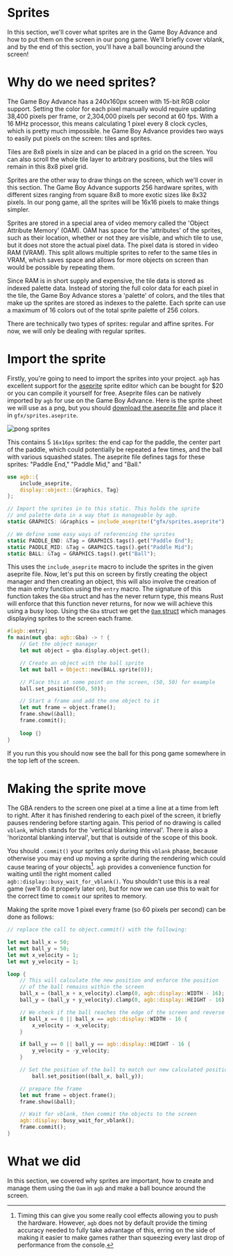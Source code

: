 # Sprites

In this section, we'll cover what sprites are in the Game Boy Advance and how to put them on the screen in our pong game.
We'll briefly cover vblank, and by the end of this section, you'll have a ball bouncing around the screen!

# Why do we need sprites?

The Game Boy Advance has a 240x160px screen with 15-bit RGB color support. Setting the color for each pixel manually would require updating 38,400 pixels per frame, or 2,304,000 pixels per second at 60 fps.
With a 16 MHz processor, this means calculating 1 pixel every 8 clock cycles, which is pretty much impossible. 
he Game Boy Advance provides two ways to easily put pixels on the screen: tiles and sprites.

Tiles are 8x8 pixels in size and can be placed in a grid on the screen.
You can also scroll the whole tile layer to arbitrary positions, but the tiles will remain in this 8x8 pixel grid.

Sprites are the other way to draw things on the screen, which we'll cover in this section.
The Game Boy Advance supports 256 hardware sprites, with different sizes ranging from square 8x8 to more exotic sizes like 8x32 pixels.
In our pong game, all the sprites will be 16x16 pixels to make things simpler.

Sprites are stored in a special area of video memory called the 'Object Attribute Memory' (OAM).
OAM has space for the 'attributes' of the sprites, such as their location, whether or not they are visible, and which tile to use, but it does not store the actual pixel data.
The pixel data is stored in video RAM (VRAM).
This split allows multiple sprites to refer to the same tiles in VRAM, which saves space and allows for more objects on screen than would be possible by repeating them.

Since RAM is in short supply and expensive, the tile data is stored as indexed palette data.
Instead of storing the full color data for each pixel in the tile, the Game Boy Advance stores a 'palette' of colors, and the tiles that make up the sprites are stored as indexes to the palette.
Each sprite can use a maximum of 16 colors out of the total sprite palette of 256 colors.

There are technically two types of sprites: regular and affine sprites.
For now, we will only be dealing with regular sprites.

# Import the sprite

Firstly, you're going to need to import the sprites into your project.
`agb` has excellent support for the [aseprite](https://www.aseprite.org/) sprite editor which can be bought for $20 or you can compile it yourself for free.
Aseprite files can be natively imported by `agb` for use on the Game Boy Advance.
Here is the sprite sheet we will use as a png, but you should [download the aseprite file](sprites.aseprite) and place it in `gfx/sprites.aseprite`.

![pong sprites](sprites.png)

This contains 5 `16x16px` sprites: the end cap for the paddle, the center part of the paddle, which could potentially be repeated a few times, and the ball with various squashed states.
The aseprite file defines tags for these sprites: "Paddle End," "Paddle Mid," and "Ball."

```rust
use agb::{
    include_aseprite,
    display::object::{Graphics, Tag}
};

// Import the sprites in to this static. This holds the sprite 
// and palette data in a way that is manageable by agb.
static GRAPHICS: &Graphics = include_aseprite!("gfx/sprites.aseprite");

// We define some easy ways of referencing the sprites
static PADDLE_END: &Tag = GRAPHICS.tags().get("Paddle End");
static PADDLE_MID: &Tag = GRAPHICS.tags().get("Paddle Mid");
static BALL: &Tag = GRAPHICS.tags().get("Ball");
```

This uses the `include_aseprite` macro to include the sprites in the given aseprite file.
Now, let's put this on screen by firstly creating the object manager and then creating an object, this will also involve the creation of the main entry function using the `entry` macro.
The signature of this function takes the `Gba` struct and has the never return type, this means Rust will enforce that this function never returns, for now we will achieve this using a busy loop.
Using the `Gba` struct we get the [`Oam` struct](https://docs.rs/agb/latest/agb/display/object/struct.Oam.html) which manages displaying sprites to the screen each frame.

```rust
#[agb::entry]
fn main(mut gba: agb::Gba) -> ! {
    // Get the object manager
    let mut object = gba.display.object.get();

    // Create an object with the ball sprite
    let mut ball = Object::new(BALL.sprite(0));

    // Place this at some point on the screen, (50, 50) for example
    ball.set_position((50, 50));

    // Start a frame and add the one object to it
    let mut frame = object.frame();
    frame.show(&ball);
    frame.commit();
    
    loop {}
}
```

If you run this you should now see the ball for this pong game somewhere in the top left of the screen.

# Making the sprite move

The GBA renders to the screen one pixel at a time a line at a time from left to right.
After it has finished rendering to each pixel of the screen, it briefly pauses rendering before starting again.
This period of no drawing is called `vblank`, which stands for the 'vertical blanking interval'.
There is also a 'horizontal blanking interval', but that is outside of the scope of this book.

You should `.commit()` your sprites only during this `vblank` phase, because otherwise you may end up moving a sprite during the rendering which could cause tearing of your objects[^hblank].
`agb` provides a convenience function for waiting until the right moment called `agb::display::busy_wait_for_vblank()`.
You shouldn't use this is a real game (we'll do it properly later on), but for now we can use this to wait for the correct time to `commit` our sprites to memory.

Making the sprite move 1 pixel every frame (so 60 pixels per second) can be done as follows:

```rust
// replace the call to object.commit() with the following:

let mut ball_x = 50;
let mut ball_y = 50;
let mut x_velocity = 1;
let mut y_velocity = 1;

loop {
    // This will calculate the new position and enforce the position
    // of the ball remains within the screen
    ball_x = (ball_x + x_velocity).clamp(0, agb::display::WIDTH - 16);
    ball_y = (ball_y + y_velocity).clamp(0, agb::display::HEIGHT - 16);

    // We check if the ball reaches the edge of the screen and reverse it's direction
    if ball_x == 0 || ball_x == agb::display::WIDTH - 16 {
        x_velocity = -x_velocity;
    }

    if ball_y == 0 || ball_y == agb::display::HEIGHT - 16 {
        y_velocity = -y_velocity;
    }

    // Set the position of the ball to match our new calculated position
        ball.set_position((ball_x, ball_y));

    // prepare the frame
    let mut frame = object.frame();
    frame.show(&ball);

    // Wait for vblank, then commit the objects to the screen
    agb::display::busy_wait_for_vblank();
    frame.commit();
}
```

# What we did

In this section, we covered why sprites are important, how to create and manage them using the `Oam` in `agb` and make a ball bounce around the screen.

[^hblank]: Timing this can give you some really cool effects allowing you to push the hardware.
  However, `agb` does not by default provide the timing accuracy needed to fully take advantage of this, erring on the side of making it easier to make games rather than squeezing every last drop of performance from the console.